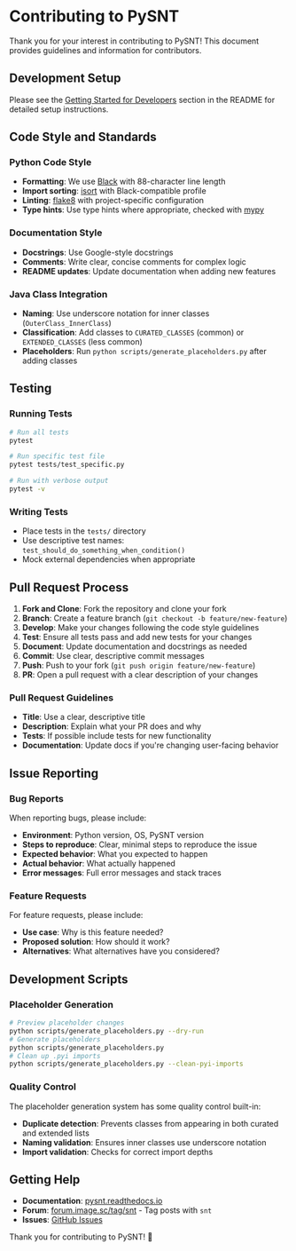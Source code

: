 # Contributing to PySNT

Thank you for your interest in contributing to PySNT! This document provides guidelines and information for contributors.

## Development Setup

Please see the [Getting Started for Developers](README.md#getting-started-for-developers) section in the README for detailed setup instructions.

## Code Style and Standards

### Python Code Style
- **Formatting**: We use [Black](https://black.readthedocs.io/) with 88-character line length
- **Import sorting**: [isort](https://pycqa.github.io/isort/) with Black-compatible profile
- **Linting**: [flake8](https://flake8.pycqa.org/) with project-specific configuration
- **Type hints**: Use type hints where appropriate, checked with [mypy](https://mypy.readthedocs.io/)

### Documentation Style
- **Docstrings**: Use Google-style docstrings
- **Comments**: Write clear, concise comments for complex logic
- **README updates**: Update documentation when adding new features

### Java Class Integration
- **Naming**: Use underscore notation for inner classes (`OuterClass_InnerClass`)
- **Classification**: Add classes to `CURATED_CLASSES` (common) or `EXTENDED_CLASSES` (less common)
- **Placeholders**: Run `python scripts/generate_placeholders.py` after adding classes

## Testing

### Running Tests
```bash
# Run all tests
pytest

# Run specific test file
pytest tests/test_specific.py

# Run with verbose output
pytest -v
```

### Writing Tests
- Place tests in the `tests/` directory
- Use descriptive test names: `test_should_do_something_when_condition()`
- Mock external dependencies when appropriate

## Pull Request Process

1. **Fork and Clone**: Fork the repository and clone your fork
2. **Branch**: Create a feature branch (`git checkout -b feature/new-feature`)
3. **Develop**: Make your changes following the code style guidelines
4. **Test**: Ensure all tests pass and add new tests for your changes
5. **Document**: Update documentation and docstrings as needed
6. **Commit**: Use clear, descriptive commit messages
7. **Push**: Push to your fork (`git push origin feature/new-feature`)
8. **PR**: Open a pull request with a clear description of your changes

### Pull Request Guidelines
- **Title**: Use a clear, descriptive title
- **Description**: Explain what your PR does and why
- **Tests**: If possible include tests for new functionality
- **Documentation**: Update docs if you're changing user-facing behavior

## Issue Reporting

### Bug Reports
When reporting bugs, please include:
- **Environment**: Python version, OS, PySNT version
- **Steps to reproduce**: Clear, minimal steps to reproduce the issue
- **Expected behavior**: What you expected to happen
- **Actual behavior**: What actually happened
- **Error messages**: Full error messages and stack traces

### Feature Requests
For feature requests, please include:
- **Use case**: Why is this feature needed?
- **Proposed solution**: How should it work?
- **Alternatives**: What alternatives have you considered?

## Development Scripts

### Placeholder Generation
```bash
# Preview placeholder changes
python scripts/generate_placeholders.py --dry-run
# Generate placeholders
python scripts/generate_placeholders.py
# Clean up .pyi imports
python scripts/generate_placeholders.py --clean-pyi-imports
```

### Quality Control
The placeholder generation system has some quality control built-in:
- **Duplicate detection**: Prevents classes from appearing in both curated and extended lists
- **Naming validation**: Ensures inner classes use underscore notation
- **Import validation**: Checks for correct import depths


## Getting Help
- **Documentation**: [pysnt.readthedocs.io](https://pysnt.readthedocs.io)
- **Forum**: [forum.image.sc/tag/snt](https://forum.image.sc/tag/snt) - Tag posts with `snt`
- **Issues**: [GitHub Issues](https://github.com/morphonets/pysnt/issues)

Thank you for contributing to PySNT! 🎉